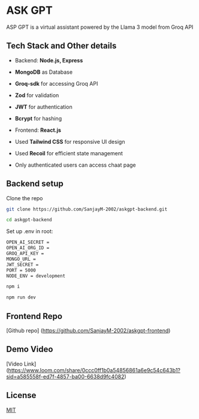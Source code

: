 # ASK GPT

ASP GPT is a virtual assistant powered by the Llama 3 model from Groq API

## Tech Stack and Other details

- Backend: **Node.js, Express**
- **MongoDB** as Database
- **Groq-sdk** for accessing Groq API
- **Zod** for validation
- **JWT** for authentication
- **Bcrypt** for hashing

- Frontend: **React.js**
- Used **Tailwind CSS** for responsive UI design
- Used **Recoil** for efficient state management
- Only authenticated users can access chaat page

## Backend setup

Clone the repo

```bash
git clone https://github.com/SanjayM-2002/askgpt-backend.git
```

```bash
cd askgpt-backend
```

Set up .env in root:

```bash
OPEN_AI_SECRET =
OPEN_AI_ORG_ID =
GROQ_API_KEY =
MONGO_URL =
JWT_SECRET =
PORT = 5000
NODE_ENV = development

```

```bash
npm i
```

```bash
npm run dev
```

## Frontend Repo

[Github repo] (https://github.com/SanjayM-2002/askgpt-frontend)

## Demo Video

[Video Link] (https://www.loom.com/share/0ccc0ff1b0a54856861a6e9c54c643b1?sid=a585558f-ed7f-4857-ba00-6638d9fc4082)

## License

[MIT](https://choosealicense.com/licenses/mit/)
